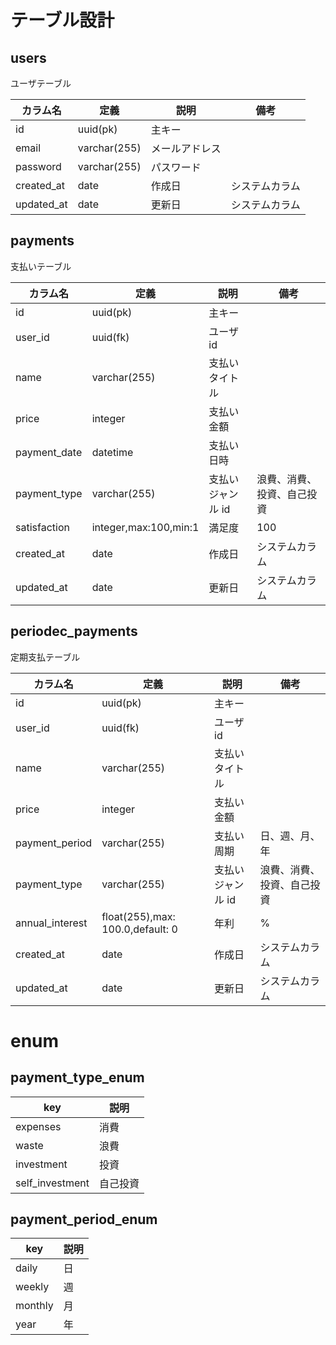 # テーブル設計

## users

ユーザテーブル

| カラム名   | 定義         | 説明           | 備考           |
| ---------- | ------------ | -------------- | -------------- |
| id         | uuid(pk)     | 主キー         |
| email      | varchar(255) | メールアドレス |                |
| password   | varchar(255) | パスワード     |
| created_at | date         | 作成日         | システムカラム |
| updated_at | date         | 更新日         | システムカラム |

## payments

支払いテーブル

| カラム名     | 定義                  | 説明              | 備考                       |
| ------------ | --------------------- | ----------------- | -------------------------- |
| id           | uuid(pk)              | 主キー            |
| user_id      | uuid(fk)              | ユーザ id         |
| name         | varchar(255)          | 支払いタイトル    |
| price        | integer               | 支払い金額        |
| payment_date | datetime              | 支払い日時        |
| payment_type | varchar(255)          | 支払いジャンル id | 浪費、消費、投資、自己投資 |
| satisfaction | integer,max:100,min:1 | 満足度            | 100                        |
| created_at   | date                  | 作成日            | システムカラム             |
| updated_at   | date                  | 更新日            | システムカラム             |

## periodec_payments

定期支払テーブル

| カラム名        | 定義                             | 説明              | 備考                       |
| --------------- | -------------------------------- | ----------------- | -------------------------- |
| id              | uuid(pk)                         | 主キー            |
| user_id         | uuid(fk)                         | ユーザ id         |
| name            | varchar(255)                     | 支払いタイトル    |
| price           | integer                          | 支払い金額        |
| payment_period  | varchar(255)                     | 支払い周期        | 日、週、月、年             |
| payment_type    | varchar(255)                     | 支払いジャンル id | 浪費、消費、投資、自己投資 |
| annual_interest | float(255),max: 100.0,default: 0 | 年利              | %                          |
| created_at      | date                             | 作成日            | システムカラム             |
| updated_at      | date                             | 更新日            | システムカラム             |

# enum

## payment_type_enum

| key             | 説明     |
| --------------- | -------- |
| expenses        | 消費     |
| waste           | 浪費     |
| investment      | 投資     |
| self_investment | 自己投資 |

## payment_period_enum

| key     | 説明 |
| ------- | ---- |
| daily   | 日   |
| weekly  | 週   |
| monthly | 月   |
| year    | 年   |
